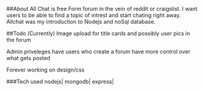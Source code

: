 ##About
All Chat is free Form forum in the vein of reddit or craigslist. I want users to be able to find a topic of intrest and start chating right away. Allchat was my introduction to Nodejs and noSql database. 

##Todo
(Currently) Image upload for title cards and possibly user pics in the forum

Admin priveleges have users who create a forum have more control over what gets posted 

Forever working on design/css

###Tech used
nodejs| mongodb| express|